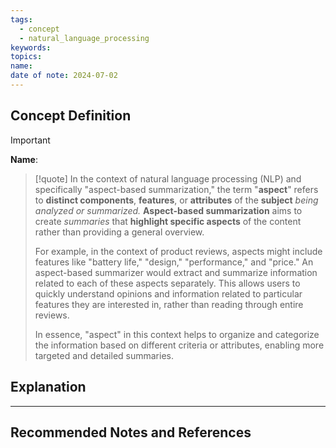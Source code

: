 ```yaml
---
tags:
  - concept
  - natural_language_processing
keywords: 
topics: 
name: 
date of note: 2024-07-02
---
```


## Concept Definition

>[!important]
>**Name**: 

>[!quote]
>In the context of natural language processing (NLP) and specifically "aspect-based summarization," the term "**aspect**" refers to **distinct components**, **features**, or **attributes** of the **subject** *being analyzed or summarized.* **Aspect-based summarization** aims to create *summaries* that **highlight specific aspects** of the content rather than providing a general overview.
> 
> For example, in the context of product reviews, aspects might include features like "battery life," "design," "performance," and "price." An aspect-based summarizer would extract and summarize information related to each of these aspects separately. This allows users to quickly understand opinions and information related to particular features they are interested in, rather than reading through entire reviews.
> 
> In essence, "aspect" in this context helps to organize and categorize the information based on different criteria or attributes, enabling more targeted and detailed summaries.



## Explanation





-----------
##  Recommended Notes and References

